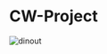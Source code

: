 # CW-Project

![dinout](https://user-images.githubusercontent.com/95956949/159555697-01731c4e-af0e-4511-ac5f-46eed091f2d4.jpg)
